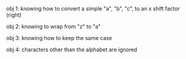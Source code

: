 obj 1: knowing how to convert a simple "a", "b", "c", to an x shift factor (right)


obj 2: knowing to wrap from "z" to "a"


obj 3: knowing how to keep the same case


obj 4: characters other than the alphabet are ignored